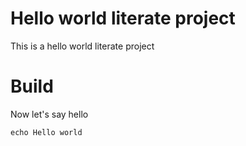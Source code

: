 # Hello world literate project

This is a hello world literate project

# Build

Now let's say hello

    echo Hello world
